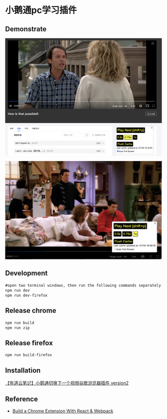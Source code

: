 # 小鹅通pc学习插件

## Demonstrate
![demo](./img/demo1.png)

![demo2](./img/demo_800x600.jpeg)


## Development
```
#open two terminal windows, then run the following commands separately
npm run dev
npm run dev-firefox
```

## Release chrome
```
npm run build
npm run zip
```

## Release firefox
```
npm run build-firefox
```

## Installation
[【有道云笔记】小鹅通切换下一个视频谷歌浏览器插件 version2](https://note.youdao.com/s/T7iRlY4i)

## Reference
* [Build a Chrome Extension With React & Webpack](https://www.youtube.com/watch?v=8OCEfOKzpAw)